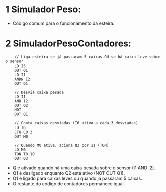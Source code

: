 # 1 Simulador Peso:
- Código comum para o funcionamento da esteira.

# 2 SimuladorPesoContadores:

        // Liga esteira se já passaram 5 caixas OU se há caixa leve sobre o sensor
        LD I5
        OUT Q1
        LD I1
        ANDN I2
        OUT Q1

        // Desvia caixa pesada
        LD I1
        AND I2
        OUT Q2
        NOT
        OUT Q1

        // Conta caixas desviadas (I6 ativa a cada 3 desviadas)
        LD I6
        CTU C0 3
        OUT M0

        // Quando M0 ativa, aciona Q3 por 1s (TON)
        LD M0
        TON T0 10
        OUT Q3

- Q é ativado quando há uma caixa pesada sobre o sensor (I1 AND I2).
- Q1 é desligado enquanto Q2 está ativo (NOT OUT Q1).
- Q1 é ligado para caixas leves ou quando já passaram 5 caixas.
- O restante do código de contadores permanece igual.

